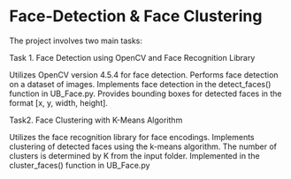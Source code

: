 # Face-Detection & Face Clustering
The project involves two main tasks:

Task 1. Face Detection using OpenCV and Face Recognition Library

Utilizes OpenCV version 4.5.4 for face detection.
Performs face detection on a dataset of images.
Implements face detection in the detect_faces() function in UB_Face.py.
Provides bounding boxes for detected faces in the format [x, y, width, height].

Task2. Face Clustering with K-Means Algorithm

Utilizes the face recognition library for face encodings.
Implements clustering of detected faces using the k-means algorithm.
The number of clusters is determined by K from the input folder.
Implemented in the cluster_faces() function in UB_Face.py
